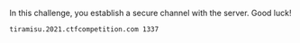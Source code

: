 In this challenge, you establish a secure channel with the server.
Good luck!

`tiramisu.2021.ctfcompetition.com 1337`
